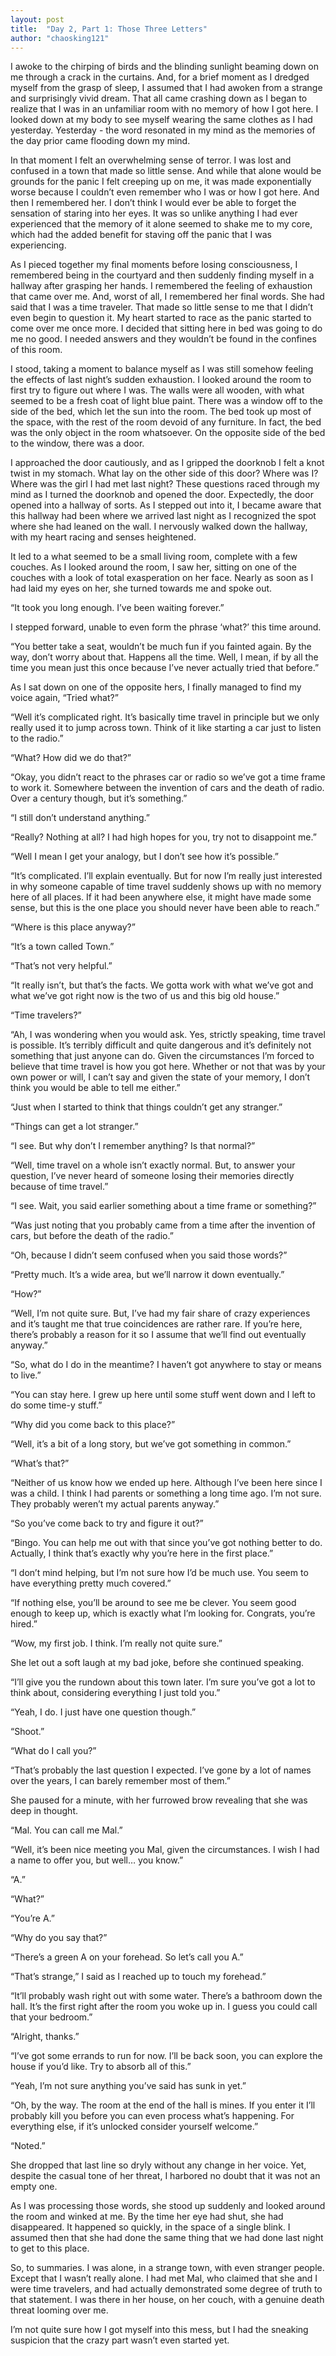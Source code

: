 ```yaml
---
layout: post
title:  "Day 2, Part 1: Those Three Letters"
author: "chaosking121"
---
```


I awoke to the chirping of birds and the blinding sunlight beaming down on me through a crack in the curtains. And, for a brief moment as I dredged myself from the grasp of sleep, I assumed that I had awoken from a strange and surprisingly vivid dream. That all came crashing down as I began to realize that I was in an unfamiliar room with no memory of how I got here. I looked down at my body to see myself wearing the same clothes as I had yesterday. Yesterday - the word resonated in my mind as the memories of the day prior came flooding down my mind. 

In that moment I felt an overwhelming sense of terror. I was lost and confused in a town that made so little sense. And while that alone would be grounds for the panic I felt creeping up on me, it was made exponentially worse because I couldn’t even remember who I was or how I got here. And then I remembered her. I don’t think I would ever be able to forget the sensation of staring into her eyes. It was so unlike anything I had ever experienced that the memory of it alone seemed to shake me to my core, which had the added benefit for staving off the panic that I was experiencing.

As I pieced together my final moments before losing consciousness, I remembered being in the courtyard and then suddenly finding myself in a hallway after grasping her hands. I remembered the feeling of exhaustion that came over me. And, worst of all, I remembered her final words. She had said that I was a time traveler. That made so little sense to me that I didn’t even begin to question it. My heart started to race as the panic started to come over me once more. I decided that sitting here in bed was going to do me no good. I needed answers and they wouldn’t be found in the confines of this room.

I stood, taking a moment to balance myself as I was still somehow feeling the effects of last night’s sudden exhaustion. I looked around the room to first try to figure out where I was. The walls were all wooden, with what seemed to be a fresh coat of light blue paint. There was a window off to the side of the bed, which let the sun into the room. The bed took up most of the space, with the rest of the room devoid of any furniture. In fact, the bed was the only object in the room whatsoever. On the opposite side of the bed to the window, there was a door. 

I approached the door cautiously, and as I gripped the doorknob I felt a knot twist in my stomach. What lay on the other side of this door? Where was I? Where was the girl I had met last night? These questions raced through my mind as I turned the doorknob and opened the door. Expectedly, the door opened into a hallway of sorts. As I stepped out into it, I became aware that this hallway had been where we arrived last night as I recognized the spot where she had leaned on the wall. I nervously walked down the hallway, with my heart racing and senses heightened. 

It led to a what seemed to be a small living room, complete with a few couches. As I looked around the room, I saw her, sitting on one of the couches with a look of total exasperation on her face. Nearly as soon as I had laid my eyes on her, she turned towards me and spoke out.

“It took you long enough. I’ve been waiting forever.”

I stepped forward, unable to even form the phrase ‘what?’ this time around. 

“You better take a seat, wouldn’t be much fun if you fainted again. By the way, don’t worry about that. Happens all the time. Well, I mean, if by all the time you mean just this once because I’ve never actually tried that before.”

As I sat down on one of the opposite hers, I finally managed to find my voice again, “Tried what?”

“Well it’s complicated right. It’s basically time travel in principle but we only really used it to jump across town. Think of it like starting a car just to listen to the radio.”

“What? How did we do that?”

“Okay, you didn’t react to the phrases car or radio so we’ve got a time frame to work it. Somewhere between the invention of cars and the death of radio. Over a century though, but it’s something.”

“I still don’t understand anything.”

“Really? Nothing at all? I had high hopes for you, try not to disappoint me.”

“Well I mean I get your analogy, but I don’t see how it’s possible.”

“It’s complicated. I’ll explain eventually. But for now I’m really just interested in why someone capable of time travel suddenly shows up with no memory here of all places. If it had been anywhere else, it might have made some sense, but this is the one place you should never have been able to reach.”

“Where is this place anyway?”

“It’s a town called Town.”

“That’s not very helpful.”

“It really isn’t, but that’s the facts. We gotta work with what we’ve got and what we’ve got right now is the two of us and this big old house.”

“Time travelers?”

“Ah, I was wondering when you would ask. Yes, strictly speaking, time travel is possible. It’s terribly difficult and quite dangerous and it’s definitely not something that just anyone can do. Given the circumstances I’m forced to believe that time travel is how you got here. Whether or not that was by your own power or will, I can’t say and given the state of your memory, I don’t think you would be able to tell me either.”

“Just when I started to think that things couldn’t get any stranger.”

“Things can get a lot stranger.”

“I see. But why don’t I remember anything? Is that normal?”

“Well, time travel on a whole isn’t exactly normal. But, to answer your question, I’ve never heard of someone losing their memories directly because of time travel.”

“I see. Wait, you said earlier something about a time frame or something?”

“Was just noting that you probably came from a time after the invention of cars, but before the death of the radio.”

“Oh, because I didn’t seem confused when you said those words?”

“Pretty much. It’s a wide area, but we’ll narrow it down eventually.”

“How?”

“Well, I’m not quite sure. But, I’ve had my fair share of crazy experiences and it’s taught me that true coincidences are rather rare. If you’re here, there’s probably a reason for it so I assume that we’ll find out eventually anyway.”

“So, what do I do in the meantime? I haven’t got anywhere to stay or means to live.”

“You can stay here. I grew up here until some stuff went down and I left to do some time-y stuff.”

“Why did you come back to this place?”

“Well, it’s a bit of a long story, but we’ve got something in common.”

“What’s that?”

“Neither of us know how we ended up here. Although I’ve been here since I was a child. I think I had parents or something a long time ago. I’m not sure. They probably weren’t my actual parents anyway.”

“So you’ve come back to try and figure it out?”

“Bingo. You can help me out with that since you’ve got nothing better to do. Actually, I think that’s exactly why you’re here in the first place.”

“I don’t mind helping, but I’m not sure how I’d be much use. You seem to have everything pretty much covered.”

“If nothing else, you’ll be around to see me be clever. You seem good enough to keep up, which is exactly what I’m looking for. Congrats, you’re hired.”

“Wow, my first job. I think. I’m really not quite sure.”

She let out a soft laugh at my bad joke, before she continued speaking.

“I’ll give you the rundown about this town later. I’m sure you’ve got a lot to think about, considering everything I just told you.”

“Yeah, I do. I just have one question though.”

“Shoot.”

“What do I call you?”

“That’s probably the last question I expected. I’ve gone by a lot of names over the years, I can barely remember most of them.”

She paused for a minute, with her furrowed brow revealing that she was deep in thought. 

“Mal. You can call me Mal.”

“Well, it’s been nice meeting you Mal, given the circumstances. I wish I had a name to offer you, but well… you know.”

“A.”

“What?”

“You’re A.”

“Why do you say that?”

“There’s a green A on your forehead. So let’s call you A.”

“That’s strange,” I said as I reached up to touch my forehead.”

“It’ll probably wash right out with some water. There’s a bathroom down the hall. It’s the first right after the room you woke up in. I guess you could call that your bedroom.”

“Alright, thanks.”

“I’ve got some errands to run for now. I’ll be back soon, you can explore the house if you’d like. Try to absorb all of this.”

“Yeah, I’m not sure anything you’ve said has sunk in yet.”

“Oh, by the way. The room at the end of the hall is mines. If you enter it I’ll probably kill you before you can even process what’s happening. For everything else, if it’s unlocked consider yourself welcome.”

“Noted.”

She dropped that last line so dryly without any change in her voice. Yet, despite the casual tone of her threat, I harbored no doubt that it was not an empty one. 

As I was processing those words, she stood up suddenly and looked around the room and winked at me. By the time her eye had shut, she had disappeared. It happened so quickly, in the space of a single blink. I assumed then that she had done the same thing that we had done last night to get to this place. 

So, to summaries. I was alone, in a strange town, with even stranger people. Except that I wasn’t really alone. I had met Mal, who claimed that she and I were time travelers, and had actually demonstrated some degree of truth to that statement. I was there in her house, on her couch, with a genuine death threat looming over me. 

I’m not quite sure how I got myself into this mess, but I had the sneaking suspicion that the crazy part wasn’t even started yet.